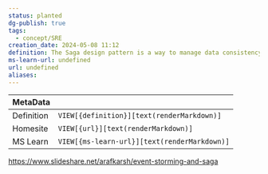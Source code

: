 ```yaml
---
status: planted
dg-publish: true
tags:
  - concept/SRE
creation_date: 2024-05-08 11:12
definition: The Saga design pattern is a way to manage data consistency across microservices in distributed transaction scenarios. A saga is a sequence of transactions that updates each service and publishes a message or event to trigger the next transaction step.
ms-learn-url: undefined
url: undefined
aliases:
---
```


| MetaData   |                                              |
| ---------- | -------------------------------------------- |
| Definition | `VIEW[{definition}][text(renderMarkdown)]`   |
| Homesite   | `VIEW[{url}][text(renderMarkdown)]`          |
| MS Learn   | `VIEW[{ms-learn-url}][text(renderMarkdown)]` |
https://www.slideshare.net/arafkarsh/event-storming-and-saga

